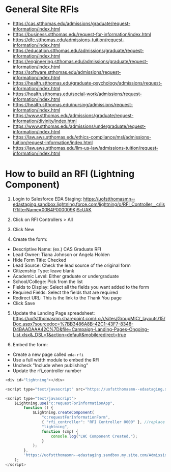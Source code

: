 # General Site RFIs

-   https://cas.stthomas.edu/admissions/graduate/request-information/index.html
-   https://business.stthomas.edu/request-for-information/index.html
-   https://dfc.stthomas.edu/admissions-tuition/request-information/index.html
-   https://education.stthomas.edu/admissions/graduate/request-information/index.html
-   https://engineering.stthomas.edu/admissions/graduate/request-information/index.html
-   https://software.stthomas.edu/admissions/request-information/index.html
-   https://health.stthomas.edu/graduate-psychology/admissions/request-information/index.html
-   https://health.stthomas.edu/social-work/admissions/request-information/index.html
-   https://health.stthomas.edu/nursing/admissions/request-information/index.html
-   https://www.stthomas.edu/admissions/graduate/request-information/divinity/index.html
-   https://www.stthomas.edu/admissions/undergraduate/request-information/index.html
-   https://law.aws.stthomas.edu/ethics-compliance/msl/admissions-tuition/request-information/index.html
-   https://law.aws.stthomas.edu/llm-us-law/admissions-tuition/request-information/index.html

# How to build an RFI (Lightning Component)

1. Login to Salesforce EDA Staging: https://uofstthomasmn--edastaging.sandbox.lightning.force.com/lightning/o/RFI_Controller__c/list?filterName=00B4P000009KjScUAK

2. Click on RFI Controllers > All

3. Click New

4. Create the form:

-   Descriptive Name: (ex.) CAS Graduate RFI
-   Lead Owner: Tiana Johnson or Angela Holden
-   Hide Form Title: Checked
-   Lead Source: Check the lead source of the original form
-   Citizenship Type: leave blank
-   Academic Level: Either graduate or undergraduate
-   School/College: Pick from the list
-   Fields to Display: Select all the fields you want added to the form
-   Required Fields: Select the fields that are required
-   Redirect URL: This is the link to the Thank You page
-   Click Save

5. Update the Landing Page spreadsheet: https://uofstthomasmn.sharepoint.com/:x:/r/sites/GroupMIC/_layouts/15/Doc.aspx?sourcedoc=%7BB3486A8B-42C1-43F7-8348-D4BAADAAA42C%7D&file=Campaign-Landing-Pages-Ongoing-List.xlsx&_DSL=1&action=default&mobileredirect=true

6. Embed the form:

-   Create a new page called `eda-rfi`
-   Use a full width module to embed the RFI
-   Uncheck "Include when publishing"
-   Update the rfi_controller number

```javascript
<div id="lightning"></div>

<script type="text/javascript" src="https://uofstthomasmn--edastaging.sandbox.my.salesforce.com/lightning/lightning.out.js"></script>

<script type="text/javascript">
    $Lightning.use("c:requestForInformationApp",
        function () {
            $Lightning.createComponent(
                "c:requestForInformationForm",
                { "rfi_controller": "RFI Controller 0000" }, //replace this number
                "lightning",
                function (cmp) {
                    console.log("LWC Component Created.");
                }
            );
        },
        'https://uofstthomasmn--edastaging.sandbox.my.site.com/Admissions'
    );
</script>
```
